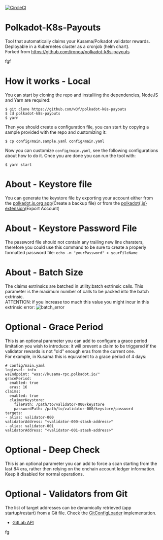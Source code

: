 [![CircleCI](https://circleci.com/gh/w3f/polkadot-k8s-payouts/tree/master.svg?style=svg)](https://circleci.com/gh/w3f/polkadot-k8s-payouts)

# Polkadot-K8s-Payouts

Tool that automatically claims your Kusama/Polkadot validator rewards.  
Deployable in a Kubernetes cluster as a cronjob (helm chart).  
Forked from https://github.com/ironoa/polkadot-k8s-payouts

fgf
# How it works - Local

You can start by cloning the repo and installiing the dependencies, NodeJS and Yarn are required:
```
$ git clone https://github.com/w3f/polkadot-k8s-payouts
$ cd polkadot-k8s-payouts
$ yarn
```
Then you should create a configuration file, you can start by copying a sample provided with the repo and customizing it:
```
$ cp config/main.sample.yaml config/main.yaml
```
Now you can customize `config/main.yaml`, see the following configurations about how to do it. Once you are done you
can run the tool with:
```
$ yarn start
```

# About - Keystore file

You can generate the keystore file by exporting your account either from the [polkadot.js.org app](https://polkadot.js.org/apps/#/accounts)(Create a backup file) or from the [polkadot{.js} extension](https://polkadot.js.org/extension/)(Export Account)

# About - Keystore Password File

The password file should not contain any trailing new line charaters, therefore you could use this command to be sure to create a properly formatted password file: `echo -n "yourPassword" > yourFileName`

# About - Batch Size

The claims extrinsics are batched in utility.batch extrinsic calls. This parameter is the maximum number of calls to be packed into the batch extrinsic.  
ATTENTION: if you increase too much this value you might incur in this extrinsic error: ![batch_error](assets/batch_error.png)

# Optional - Grace Period
This is an optional parameter you can add to configure a grace period limitation you wish to introduce: it will prevent a claim to be triggered if the validator rewards is not "old" enough eras from the current one.  
For example, in Kusama this is equivalent to a grace period of 4 days:  
```
# config/main.yaml
logLevel: info
wsEndpoint: "wss://kusama-rpc.polkadot.io/"
gracePeriod:
  enabled: true
  eras: 16
claims:
  enabled: true
  claimerKeystore:
    filePath: /path/to/validator-000/keystore
    passwordPath: /path/to/validator-000/keystore/password
targets:
- alias: validator-000
validatorAddress: "<validator-000-stash-address>"
- alias: validator-001
validatorAddress: "<validator-001-stash-address>"  
```

# Optional - Deep Check
This is an optional parameter you can add to force a scan starting from the last 84 era, rather then relying on the onchain account ledger information. Keep it disabled for normal operations.


# Optional - Validators from Git

The list of target addresses can be dynamically retrieved (app startup/restart) from a Git file. Check the [GitConfigLoader](src/gitConfigLoader) implementation.  

- [GitLab API](https://docs.gitlab.com/ee/api/repository_files.html)

fg
